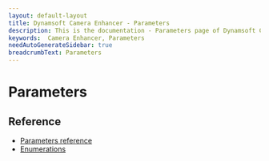 ```yaml
---
layout: default-layout
title: Dynamsoft Camera Enhancer - Parameters
description: This is the documentation - Parameters page of Dynamsoft Camera Enhancer.
keywords:  Camera Enhancer, Parameters
needAutoGenerateSidebar: true
breadcrumbText: Parameters
---
```

# Parameters

## Reference

- [Parameters reference]({{site.reference}})
- [Enumerations]({{site.enumerations}})
